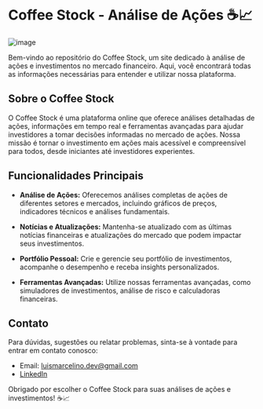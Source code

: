 # Coffee Stock - Análise de Ações ☕📈
![image](https://github.com/luisf4/Coffee-Stock/assets/97737113/13116013-094b-4646-b30d-d78f1dae4825)



Bem-vindo ao repositório do Coffee Stock, um site dedicado à análise de ações e investimentos no mercado financeiro. Aqui, você encontrará todas as informações necessárias para entender e utilizar nossa plataforma.

## Sobre o Coffee Stock

O Coffee Stock é uma plataforma online que oferece análises detalhadas de ações, informações em tempo real e ferramentas avançadas para ajudar investidores a tomar decisões informadas no mercado de ações. Nossa missão é tornar o investimento em ações mais acessível e compreensível para todos, desde iniciantes até investidores experientes.

## Funcionalidades Principais

- **Análise de Ações:** Oferecemos análises completas de ações de diferentes setores e mercados, incluindo gráficos de preços, indicadores técnicos e análises fundamentais.

- **Notícias e Atualizações:** Mantenha-se atualizado com as últimas notícias financeiras e atualizações do mercado que podem impactar seus investimentos.

- **Portfólio Pessoal:** Crie e gerencie seu portfólio de investimentos, acompanhe o desempenho e receba insights personalizados.

- **Ferramentas Avançadas:** Utilize nossas ferramentas avançadas, como simuladores de investimentos, análise de risco e calculadoras financeiras.

## Contato

Para dúvidas, sugestões ou relatar problemas, sinta-se à vontade para entrar em contato conosco:

- Email: luismarcelino.dev@gmail.com
- [LinkedIn](https://www.linkedin.com/in/luisf4)

Obrigado por escolher o Coffee Stock para suas análises de ações e investimentos! ☕📈

